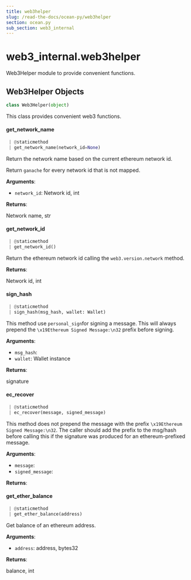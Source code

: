 ```yaml
---
title: web3helper
slug: /read-the-docs/ocean-py/web3helper
section: ocean.py
sub_section: web3_internal
---
```

<a name="web3_internal.web3helper"></a>
# web3\_internal.web3helper

Web3Helper module to provide convenient functions.

<a name="web3_internal.web3helper.Web3Helper"></a>
## Web3Helper Objects

```python
class Web3Helper(object)
```

This class provides convenient web3 functions.

<a name="web3_internal.web3helper.Web3Helper.get_network_name"></a>
#### get\_network\_name

```python
 | @staticmethod
 | get_network_name(network_id=None)
```

Return the network name based on the current ethereum network id.

Return `ganache` for every network id that is not mapped.

**Arguments**:

- `network_id`: Network id, int

**Returns**:

Network name, str

<a name="web3_internal.web3helper.Web3Helper.get_network_id"></a>
#### get\_network\_id

```python
 | @staticmethod
 | get_network_id()
```

Return the ethereum network id calling the `web3.version.network` method.

**Returns**:

Network id, int

<a name="web3_internal.web3helper.Web3Helper.sign_hash"></a>
#### sign\_hash

```python
 | @staticmethod
 | sign_hash(msg_hash, wallet: Wallet)
```

This method use `personal_sign`for signing a message. This will always prepend the
`\x19Ethereum Signed Message:\n32` prefix before signing.

**Arguments**:

- `msg_hash`: 
- `wallet`: Wallet instance

**Returns**:

signature

<a name="web3_internal.web3helper.Web3Helper.ec_recover"></a>
#### ec\_recover

```python
 | @staticmethod
 | ec_recover(message, signed_message)
```

This method does not prepend the message with the prefix `\x19Ethereum Signed Message:\n32`.
The caller should add the prefix to the msg/hash before calling this if the signature was
produced for an ethereum-prefixed message.

**Arguments**:

- `message`: 
- `signed_message`: 

**Returns**:



<a name="web3_internal.web3helper.Web3Helper.get_ether_balance"></a>
#### get\_ether\_balance

```python
 | @staticmethod
 | get_ether_balance(address)
```

Get balance of an ethereum address.

**Arguments**:

- `address`: address, bytes32

**Returns**:

balance, int

